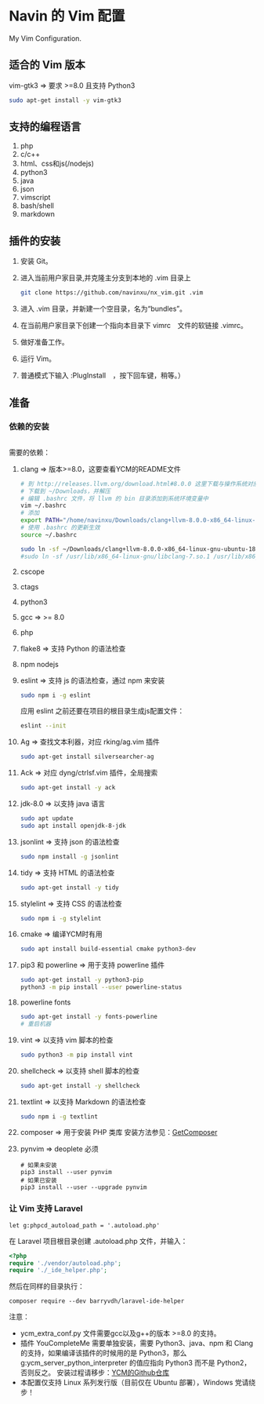 # Navin 的 Vim 配置
My Vim Configuration.

## 适合的 Vim 版本
vim-gtk3 => 要求 >=8.0 且支持 Python3
```sh
sudo apt-get install -y vim-gtk3
```

## 支持的编程语言
1. php
2. c/c++
3. html、css和js(/nodejs)
4. python3
5. java
6. json
7. vimscript
8. bash/shell
9. markdown

## 插件的安装
1. 安装 Git。
2. 进入当前用户家目录,并克隆主分支到本地的 .vim 目录上

    ```sh
    git clone https://github.com/navinxu/nx_vim.git .vim
    ```
3. 进入 .vim 目录，并新建一个空目录，名为“bundles”。
4. 在当前用户家目录下创建一个指向本目录下 vimrc　文件的软链接 .vimrc。
5. 做好准备工作。
6. 运行 Vim。
7. 普通模式下输入 :PlugInstall　，按下回车键，稍等。）

## 准备
### 依赖的安装
```cpp

```
需要的依赖：
1. clang => 版本>=8.0，这要查看YCM的README文件

    ```sh
    # 到 http://releases.llvm.org/download.html#8.0.0 这里下载与操作系统对应的  llvm 预编译版本
    # 下载到 ~/Downloads，并解压
    # 编辑 .bashrc 文件，将 llvm 的 bin 目录添加到系统环境变量中
    vim ~/.bashrc
    # 添加 
    export PATH="/home/navinxu/Downloads/clang+llvm-8.0.0-x86_64-linux-gnu-ubuntu-18.04/bin:${PATH}"
    # 使用 .bashrc 的更新生效
    source ~/.bashrc
    
    sudo ln -sf ~/Downloads/clang+llvm-8.0.0-x86_64-linux-gnu-ubuntu-18.04/lib/libclang.so.8 /usr/lib/x86_64-linux-gnu/
    #sudo ln -sf /usr/lib/x86_64-linux-gnu/libclang-7.so.1 /usr/lib/x86_64-linux-gnu/libclang.so.7
    ```
2. cscope
3. ctags
4. python3
5. gcc => >= 8.0
6. php
7. flake8 => 支持 Python 的语法检查
8. npm nodejs
9. eslint => 支持 js 的语法检查，通过 npm 来安装

    ```sh
    sudo npm i -g eslint
    ```
    应用 eslint 之前还要在项目的根目录生成js配置文件：
    ```sh
    eslint --init
    ```
10. Ag => 查找文本利器，对应 rking/ag.vim 插件

    ```sh
    sudo apt-get install silversearcher-ag
    ```
11. Ack => 对应 dyng/ctrlsf.vim 插件，全局搜索

    ```sh
    sudo apt-get install -y ack
    ```
12. jdk-8.0 => 以支持 java 语言

    ```sh
    sudo apt update
    sudo apt install openjdk-8-jdk
    ```
13. jsonlint => 支持 json 的语法检查

    ```sh
    sudo npm install -g jsonlint
    ```
14. tidy => 支持 HTML 的语法检查

    ```sh
    sudo apt-get install -y tidy
    ```
15. stylelint => 支持 CSS 的语法检查

    ```sh
    sudo npm i -g stylelint
    ```
16. cmake => 编译YCM时有用

    ```sh
    sudo apt install build-essential cmake python3-dev
    ```
17. pip3 和 powerline => 用于支持 powerline 插件

    ```sh
    sudo apt-get install -y python3-pip
    python3 -m pip install --user powerline-status
    ```
18. powerline fonts

    ```sh
    sudo apt-get install -y fonts-powerline
    # 重启机器
    ```
19. vint => 以支持 vim 脚本的检查

    ```sh
    sudo python3 -m pip install vint
    ```
20. shellcheck => 以支持 shell 脚本的检查

    ```sh
    sudo apt-get install -y shellcheck
    ```
21. textlint => 以支持 Markdown 的语法检查

    ```sh
    sudo npm i -g textlint
    ```
22. composer => 用于安装 PHP 类库
    安装方法参见：[GetComposer](https://getcomposer.org/)
23. pynvim => deoplete 必须
    
    ```shell
    # 如果未安装
    pip3 install --user pynvim
    # 如果已安装
    pip3 install --user --upgrade pynvim
    ```

### 让 Vim 支持 Laravel 
```vim
let g:phpcd_autoload_path = '.autoload.php'
```
在 Laravel 项目根目录创建 .autoload.php 文件，并输入：
```php
<?php
require './vendor/autoload.php';
require './_ide_helper.php';
```
然后在同样的目录执行：
```shell
composer require --dev barryvdh/laravel-ide-helper
```

注意：
* ycm_extra_conf.py 文件需要gcc以及g++的版本 >=8.0 的支持。 
* 插件 YouCompleteMe 需要单独安装，需要 Python3、java、npm 和 Clang 的支持，如果编译该插件的时候用的是 Python3，那么g:ycm_server_python_interpreter 的值应指向 Python3 而不是 Python2，否则反之。
安装过程请移步：[YCM的Github仓库](https://github.com/Valloric/YouCompleteMe)
* 本配置仅支持 Linux 系列发行版（目前仅在 Ubuntu 部署），Windows 党请绕步！

